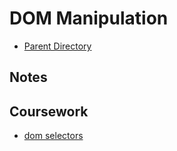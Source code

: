 # DOM Manipulation
- [Parent Directory](../)

## Notes


## Coursework
- [dom selectors](./dom-selectors.html)
